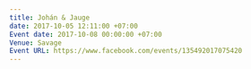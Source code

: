 ```yaml
---
title: Johán & Jauge
date: 2017-10-05 12:11:00 +07:00
Event date: 2017-10-08 00:00:00 +07:00
Venue: Savage
Event URL: https://www.facebook.com/events/135492017075420
---
```



